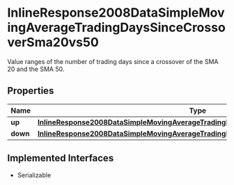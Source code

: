 

# InlineResponse2008DataSimpleMovingAverageTradingDaysSinceCrossoverSma20vs50

Value ranges of the number of trading days since a crossover of the SMA 20 and the SMA 50.

## Properties

Name | Type | Description | Notes
------------ | ------------- | ------------- | -------------
**up** | [**InlineResponse2008DataSimpleMovingAverageTradingDaysSinceCrossoverSma20vs50Up**](InlineResponse2008DataSimpleMovingAverageTradingDaysSinceCrossoverSma20vs50Up.md) |  |  [optional]
**down** | [**InlineResponse2008DataSimpleMovingAverageTradingDaysSinceCrossoverSma20vs50Down**](InlineResponse2008DataSimpleMovingAverageTradingDaysSinceCrossoverSma20vs50Down.md) |  |  [optional]


## Implemented Interfaces

* Serializable


